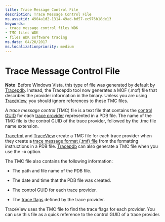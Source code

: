 ```yaml
---
title: Trace Message Control File
description: Trace Message Control File
ms.assetid: 4904a1d2-1314-49ad-bd57-ec976b18de13
keywords:
- trace message control files WDK
- TMC files WDK
- files WDK software tracing
ms.date: 04/20/2017
ms.localizationpriority: medium
---
```


# Trace Message Control File


**Note**  Before Windows Vista, this type of file was generated by default by [Tracepdb](tracepdb.md). Instead, the Tracepdb tool now generates a MOF (.mof) file that describes the provider information in the binary.
Unless you are using [TraceView](traceview.md), you should ignore references to these TMC files.

 

A *trace message control* (TMC) file is a text file that contains the [control GUID](control-guid.md) for each [trace provider](trace-provider.md) represented in a PDB file. The name of the TMC file is the control GUID of the trace provider, followed by the .tmc file name extension.

[Tracefmt](tracefmt.md) and [TraceView](traceview.md) create a TMC file for each trace provider when they create a [trace message format (.tmf) file](trace-message-format-file.md) from the formatting instructions in a PDB file. [Tracepdb](tracepdb.md) can also generate a TMC file when you use the **-c** option.

The TMC file also contains the following information:

-   The path and file name of the PDB file.

-   The date and time that the PDB file was created.

-   The control GUID for each trace provider.

-   The [trace flags](trace-flags.md) defined by the trace provider.

TraceView uses the TMC file to find the trace flags for each provider. You can use this file as a quick reference to the control GUID of a trace provider.

 

 





